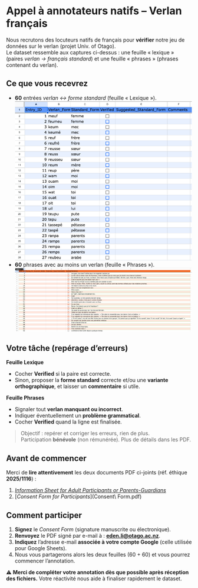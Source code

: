 # Appel à annotateurs natifs – **Verlan français**

Nous recrutons des locuteurs natifs de français pour **vérifier** notre jeu de données sur le verlan (projet Univ. of Otago).  
Le dataset ressemble aux captures ci-dessus : une feuille « lexique » (paires *verlan → français standard*) et une feuille « phrases » (phrases contenant du verlan).

## Ce que vous recevrez
- **60** entrées *verlan ↔ forme standard* (feuille « Lexique »).  
![exemple](verlan.png)
- **60** phrases avec au moins un verlan (feuille « Phrases »).
![exemple](sentences.png)

## Votre tâche (repérage d’erreurs)
**Feuille Lexique**
- Cocher **Verified** si la paire est correcte.
- Sinon, proposer la **forme standard** correcte et/ou une **variante orthographique**, et laisser un **commentaire** si utile.

**Feuille Phrases**
- Signaler tout **verlan manquant ou incorrect**.
- Indiquer éventuellement un **problème grammatical**.
- Cocher **Verified** quand la ligne est finalisée.

> Objectif : repérer et corriger les erreurs, rien de plus.  
> Participation **bénévole** (non rémunérée). Plus de détails dans les PDF.

## Avant de commencer
Merci de **lire attentivement** les deux documents PDF ci-joints (réf. éthique **2025/1116**) :
1. [*Information Sheet for Adult Participants or Parents-Guardians*]()
2. [*Consent Form for Participants*](Consent\ Form.pdf)

## Comment participer
1. **Signez** le *Consent Form* (signature manuscrite ou électronique).  
2. **Renvoyez** le PDF signé par e-mail à : **eden.li@otago.ac.nz**.  
3. **Indiquez** l’adresse e-mail **associée à votre compte Google** (celle utilisée pour Google Sheets).  
4. Nous vous partagerons alors les deux feuilles (60 + 60) et vous pourrez commencer l’annotation.

⚠️ **Merci de compléter votre annotation dès que possible après réception des fichiers.** Votre réactivité nous aide à finaliser rapidement le dataset.
